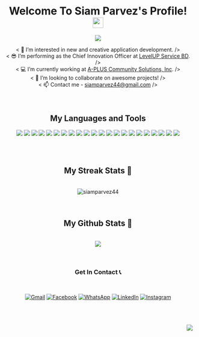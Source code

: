 <h1 align="center">
  <b>Welcome To Siam Parvez's Profile!</b>
  <img src="https://media.giphy.com/media/hvRJCLFzcasrR4ia7z/giphy.gif" width="28">
</h2>

<p align="center">
  <img src="https://readme-typing-svg.herokuapp.com/?lines=Frontend%20web%20developer;Experienced%20UI%2FUX%20Designer;3%2B%20years%20of%20coding%20experience;Always%20learning%20new%20things&font=Fira%20Code&center=true&width=440&height=45&color=25AEF3&vCenter=true&size=25">
</p>

<div align="center">
  < 👀 I’m interested in new and creative application development. /><br>
  < 😎 I’m performing as the Chief Innovation Officer at <a href="https://levelupservice.com.bd" target="_blank">LevelUP Service BD</a>. /><br>
  < 💻 I’m currently working at <a href="https://a-plus.net" target="_blank">A-PLUS Community Solutions, Inc</a>. /><br>
  < 💞️ I’m looking to collaborate on awesome projects! /><br>
  < 📫 Contact me - <a href="mailto:siamparvez44@gmail.com">siamparvez44@gmail.com</a> />
<br>
<br>

<br>
<div align="center">

## My Languages and Tools

![](https://img.shields.io/badge/HTML5-E34F26?style=for-the-badge&logo=html5&logoColor=white)
![](https://img.shields.io/badge/CSS3-1572B6?style=for-the-badge&logo=css3&logoColor=white)
![](https://img.shields.io/badge/Sass-CC6699?style=for-the-badge&logo=sass&logoColor=white)
![](https://img.shields.io/badge/Bootstrap-7952B3?style=for-the-badge&logo=bootstrap&logoColor=white)
![](https://img.shields.io/badge/Tailwind%20CSS-38B2AC?style=for-the-badge&logo=tailwind-css&logoColor=white)
![](https://img.shields.io/badge/JavaScript-F7DF1E?style=for-the-badge&logo=javascript&logoColor=black)
![](https://img.shields.io/badge/jQuery-0769AD?style=for-the-badge&logo=jquery&logoColor=white)
![](https://img.shields.io/badge/Python-FFD23F?logo=python&style=for-the-badge&logoColor=black)
![](https://img.shields.io/badge/PHP-4F5B93?logo=php&style=for-the-badge&logoColor=white)
![](https://img.shields.io/badge/SQL%20Server-BE1E20?logo=microsoft-sql-server&style=for-the-badge&logoColor=white)
![](https://img.shields.io/badge/Git_SCM-F05033?style=for-the-badge&logo=git&logoColor=white)
![](https://img.shields.io/badge/github-171515.svg?style=for-the-badge&logo=github&logoColor=white)
![](https://img.shields.io/badge/VS%20Code-24AAF3?logo=visual-studio-code&style=for-the-badge&logoColor=white)
![](https://img.shields.io/badge/PyCharm-000000?style=for-the-badge&logo=pycharm&logoColor=white)
![](https://img.shields.io/badge/Atom-66595C?style=for-the-badge&logo=atom&logoColor=white)
![](https://img.shields.io/badge/Adobe%20XD-460137?style=for-the-badge&logo=Adobe%20XD&logoColor=white)
![](https://img.shields.io/badge/Figma-09CF83?style=for-the-badge&logo=figma&logoColor=white)
![](https://img.shields.io/badge/React-61DBFB?style=for-the-badge&logo=react&logoColor=black)
![](https://img.shields.io/badge/Redux-764abc?style=for-the-badge&logo=redux&logoColor=white)
![](https://img.shields.io/badge/TypeScript-007acc?style=for-the-badge&logo=typescript&logoColor=white)
![](https://img.shields.io/badge/Firebase-ffa611?style=for-the-badge&logo=firebase&logoColor=white)
![](https://img.shields.io/badge/Material%20UI-007FFF?style=for-the-badge&logo=mui&logoColor=white)
</div>
<br>

<br>
<div align="center">

  ## My Streak Stats 	💪
  <br>

  <img src="https://github-readme-streak-stats.herokuapp.com/?user=siamparvez44&theme=react&border=61dafb&hide_border=true" alt="siamparvez44"/>
</div>
<br>

<br>


<div align="center">

  ## My Github Stats 	🦁
  <br>

  <img src="https://github-readme-stats.vercel.app/api?username=siamparvez44&show_icons=true&theme=react&border_color=61dafb&hide_border=true" />
</div>
<br>

<br>

<div align="center">

### Get In Contact 📞

<br>

[![Gmail](https://img.shields.io/badge/Gmail-D14836?style=for-the-badge&logo=gmail&logoColor=white)][gmail]
[![Facebook](https://img.shields.io/badge/Facebook-01ACEC?style=for-the-badge&logo=facebook&logoColor=white)][facebook]
[![WhatsApp](https://img.shields.io/badge/WhatsApp-46C755?style=for-the-badge&logo=whatsapp&logoColor=white)][whatsapp]
[![LinkedIn](https://img.shields.io/badge/LinkedIn-0072b1?style=for-the-badge&logo=linkedin&logoColor=white)][linkedin]
[![Instagram](https://img.shields.io/badge/Instagram-C32AA3?style=for-the-badge&logo=instagram&logoColor=white)][instagram]

[instagram]: https://www.instagram.com/siamparvez44
[linkedin]: https://www.linkedin.com/in/siamparvez44
[github]: https://github.com/siamparvez44
[facebook]: https://www.facebook.com/siamparvez44
[whatsapp]: https://wa.me/8801706176979
[gmail]: mailto:siamparvez44@gmail.com

</div>

<br>
<br>
<br>

<div align="right">
<a href="https://visitorbadge.io/status?path=siamparvez44"><img src="https://api.visitorbadge.io/api/visitors?path=siamparvez44&label=Visitors&labelColor=%23697689&countColor=%232ccce4"></a>
</div>
